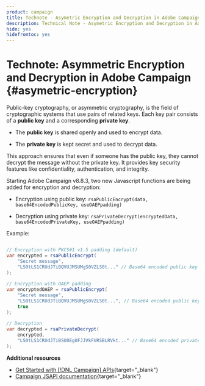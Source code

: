```yaml
---
product: campaign
title: Technote - Asymetric Encryption and Decryption in Adobe Campaign
description: Technical Note - Asymetric Encryption and Decryption in Adobe Campaign
hide: yes
hidefromtoc: yes
---
```

# Technote: Asymmetric Encryption and Decryption in Adobe Campaign {#asymetric-encryption}

Public-key cryptography, or asymmetric cryptography, is the field of cryptographic systems that use pairs of related keys. Each key pair consists of a **public key** and a corresponding **private key**.

* The **public key** is shared openly and used to encrypt data.

* The **private key** is kept secret and used to decrypt data.

This approach ensures that even if someone has the public key, they cannot decrypt the message without the private key. It provides key security features like confidentiality, authentication, and integrity.

Starting Adobe Campaign v8.8.3, two new Javascript functions are being added for encryption and decryption:

* Encryption using public key: `rsaPublicEncrypt(data, base64EncodedPublicKey, useOAEPpadding)`

* Decryption using private key: `rsaPrivateDecrypt(encryptedData, base64EncodedPrivateKey, useOAEPpadding)`


Example:

```Java

// Encryption with PKCS#1 v1.5 padding (default)
var encrypted = rsaPublicEncrypt(
    "Secret message",
    "LS0tLS1CRUdJTiBQVUJMSUMgS0VZLS0t..." // Base64 encoded public key
);
 
// Encryption with OAEP padding
var encryptedOAEP = rsaPublicEncrypt(
    "Secret message",
    "LS0tLS1CRUdJTiBQVUJMSUMgS0VZLS0t...", // Base64 encoded public key
    true
);
 
// Decryption
var decrypted = rsaPrivateDecrypt(
    encrypted,
    "LS0tLS1CRUdJTiBSU0EgUFJJVkFURSBLRVkt..." // Base64 encoded private key
);
```

**Additional resources**

* [Get Started with [!DNL Campaign] APIs](https://experienceleague.adobe.com/en/docs/campaign/campaign-v8/developer/api){target="_blank"}
* [Campaign JSAPI documentation](https://experienceleague.adobe.com/developer/campaign-api/api/p-1.html){target="_blank"}
